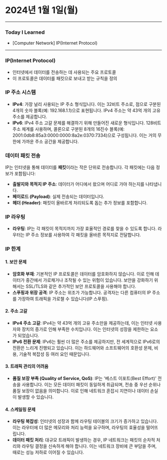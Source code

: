 # 2024년 1월 1일(월)

---

### Today I Learned 

- [Computer Network] IP(Internet Protocol)

---

### IP(Internet Protocol)

- 인터넷에서 데이터를 전송하는 데 사용되는 주요 프로토콜
- 이 프로토콜은 데이터를 패킷으로 보내고 받는 규칙을 정의

### IP 주소 시스템

- **IPv4**: 가장 널리 사용되는 IP 주소 형식입니다. 이는 32비트 주소로, 점으로 구분된 4개의 숫자 블록(예: 192.168.1.1)으로 표현됩니다. IPv4 주소는 약 43억 개의 고유 주소를 제공합니다.
- **IPv6**: IPv4 주소 고갈 문제를 해결하기 위해 만들어진 새로운 형식입니다. 128비트 주소 체계를 사용하며, 콜론으로 구분된 8개의 16진수 블록(예: 2001:0db8:85a3:0000:0000:8a2e:0370:7334)으로 구성됩니다. 이는 거의 무한에 가까운 주소 공간을 제공합니다.

### 데이터 패킷 전송

IP는 인터넷을 통해 데이터를 **패킷**이라는 작은 단위로 전송합니다. 각 패킷에는 다음 정보가 포함됩니다:

- **출발지와 목적지 IP 주소**: 데이터가 어디에서 왔으며 어디로 가야 하는지를 나타냅니다.
- **페이로드 (Payload)**: 실제 전송되는 데이터입니다.
- **헤더 (Header)**: 패킷이 올바르게 처리되도록 돕는 추가 정보를 포함합니다.

### IP 라우팅

- **라우팅**: IP는 각 패킷이 목적지까지 가장 효율적인 경로를 찾을 수 있도록 합니다. 라우터는 IP 주소 정보를 사용하여 각 패킷을 올바른 목적지로 전달합니다.

### IP 한계

#### 1. 보안 문제

- **암호화 부재**: 기본적인 IP 프로토콜은 데이터를 암호화하지 않습니다. 이로 인해 데이터가 중간에서 가로채거나 조작될 수 있는 위험이 있습니다. 보안을 강화하기 위해서는 SSL/TLS와 같은 추가적인 보안 프로토콜을 사용해야 합니다.
- **스푸핑과 위장 공격**: IP 주소는 위조가 가능합니다. 공격자는 다른 컴퓨터의 IP 주소를 가장하여 트래픽을 가로챌 수 있습니다(IP 스푸핑).

#### 2. 주소 고갈

- **IPv4 주소 고갈**: IPv4는 약 43억 개의 고유 주소만을 제공하는데, 이는 인터넷 사용자와 장치의 증가로 인해 부족한 수치입니다. 이는 인터넷의 성장을 제한하는 요소가 되었습니다.
- **IPv6 전환 문제**: IPv6는 훨씬 더 많은 주소를 제공하지만, 전 세계적으로 IPv6로의 전환은 느리게 진행되고 있습니다. 이는 하드웨어와 소프트웨어의 호환성 문제, 비용, 기술적 복잡성 등 여러 요인 때문입니다.

#### 3. 트래픽 관리의 어려움

- **품질 보장 부족 (Quality of Service, QoS)**: IP는 '베스트 이포트(Best Effort)' 전송을 사용합니다. 이는 모든 데이터 패킷이 동일하게 취급되며, 전송 중 우선 순위나 품질 보장이 없음을 의미합니다. 이로 인해 네트워크 혼잡시 지연이나 데이터 손실이 발생할 수 있습니다.

#### 4. 스케일링 문제

- **라우팅 복잡성**: 인터넷의 성장과 함께 라우팅 테이블의 크기가 증가하고 있습니다. 이는 라우터에 더 많은 메모리와 처리 능력을 요구하며, 라우팅의 효율성을 떨어뜨립니다.
- **데이터 패킷 처리**: 대규모 트래픽이 발생하는 경우, IP 네트워크는 패킷의 순차적 처리와 라우팅 결정을 신속하게 해야 합니다. 이는 네트워크 장비에 큰 부담을 주며, 때로는 성능 저하로 이어질 수 있습니다.


